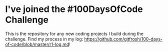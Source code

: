 # I've joined the #100DaysOfCode Challenge
This is the repository for any new coding projects I build during the challenge. Find my process in my log: https://github.com/gitfrosh/100-days-of-code/blob/master/r1-log.md!
